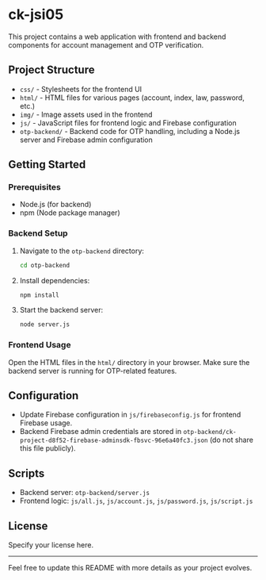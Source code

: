 # ck-jsi05

This project contains a web application with frontend and backend components for account management and OTP verification.

## Project Structure

- `css/` - Stylesheets for the frontend UI
- `html/` - HTML files for various pages (account, index, law, password, etc.)
- `img/` - Image assets used in the frontend
- `js/` - JavaScript files for frontend logic and Firebase configuration
- `otp-backend/` - Backend code for OTP handling, including a Node.js server and Firebase admin configuration

## Getting Started

### Prerequisites

- Node.js (for backend)
- npm (Node package manager)

### Backend Setup

1. Navigate to the `otp-backend` directory:
   ```sh
   cd otp-backend
   ```
2. Install dependencies:
   ```sh
   npm install
   ```
3. Start the backend server:
   ```sh
   node server.js
   ```

### Frontend Usage

Open the HTML files in the `html/` directory in your browser. Make sure the backend server is running for OTP-related features.

## Configuration

- Update Firebase configuration in `js/firebaseconfig.js` for frontend Firebase usage.
- Backend Firebase admin credentials are stored in `otp-backend/ck-project-d8f52-firebase-adminsdk-fbsvc-96e6a40fc3.json` (do not share this file publicly).

## Scripts

- Backend server: `otp-backend/server.js`
- Frontend logic: `js/all.js`, `js/account.js`, `js/password.js`, `js/script.js`

## License

Specify your license here.

---

Feel free to update this README with more details as your project evolves.
